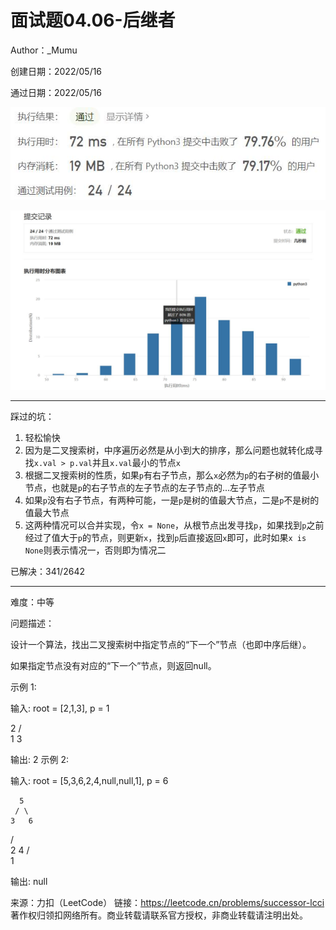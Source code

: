 # 面试题04.06-后继者

Author：_Mumu

创建日期：2022/05/16

通过日期：2022/05/16

![](./通过截图2.jpg)

![](./通过截图1.jpg)

*****

踩过的坑：

1. 轻松愉快
1. 因为是二叉搜索树，中序遍历必然是从小到大的排序，那么问题也就转化成寻找`x.val > p.val`并且`x.val`最小的节点`x`
1. 根据二叉搜索树的性质，如果`p`有右子节点，那么`x`必然为`p`的右子树的值最小节点，也就是`p`的右子节点的左子节点的左子节点的...左子节点
1. 如果`p`没有右子节点，有两种可能，一是`p`是树的值最大节点，二是`p`不是树的值最大节点
1. 这两种情况可以合并实现，令`x = None`，从根节点出发寻找`p`，如果找到`p`之前经过了值大于`p`的节点，则更新`x`，找到`p`后直接返回`x`即可，此时如果`x is None`则表示情况一，否则即为情况二

已解决：341/2642

*****

难度：中等

问题描述：

设计一个算法，找出二叉搜索树中指定节点的“下一个”节点（也即中序后继）。

如果指定节点没有对应的“下一个”节点，则返回null。

示例 1:

输入: root = [2,1,3], p = 1

  2
 / \
1   3

输出: 2
示例 2:

输入: root = [5,3,6,2,4,null,null,1], p = 6

      5
     / \
    3   6
   / \
  2   4
 /   
1

输出: null

来源：力扣（LeetCode）
链接：https://leetcode.cn/problems/successor-lcci
著作权归领扣网络所有。商业转载请联系官方授权，非商业转载请注明出处。